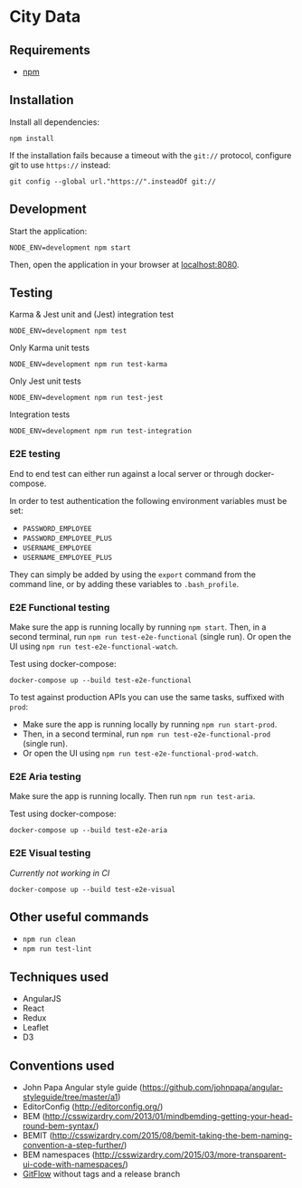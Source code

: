 # City Data

## Requirements

- [npm](https://www.npmjs.com/)

## Installation

Install all dependencies:

    npm install

If the installation fails because a timeout with the `git://` protocol, configure git to use `https://` instead:

    git config --global url."https://".insteadOf git://

## Development

Start the application:

    NODE_ENV=development npm start

Then, open the application in your browser at [localhost:8080](http://localhost:8080/).

## Testing

Karma & Jest unit and (Jest) integration test

```
NODE_ENV=development npm test
```

Only Karma unit tests

```
NODE_ENV=development npm run test-karma
```

Only Jest unit tests

```
NODE_ENV=development npm run test-jest
```

Integration tests

```
NODE_ENV=development npm run test-integration
```

### E2E testing

End to end test can either run against a local server or through docker-compose.

In order to test authentication the following environment variables must be set:

- `PASSWORD_EMPLOYEE`
- `PASSWORD_EMPLOYEE_PLUS`
- `USERNAME_EMPLOYEE`
- `USERNAME_EMPLOYEE_PLUS`

They can simply be added by using the `export` command from the command line, or by adding these
variables to `.bash_profile`.

### E2E Functional testing

Make sure the app is running locally by running `npm start`.
Then, in a second terminal, run `npm run test-e2e-functional` (single run).
Or open the UI using `npm run test-e2e-functional-watch`.

Test using docker-compose:
```
docker-compose up --build test-e2e-functional
```

To test against production APIs you can use the same tasks, suffixed with `prod`:

- Make sure the app is running locally by running `npm run start-prod`.
- Then, in a second terminal, run `npm run test-e2e-functional-prod` (single run).
- Or open the UI using `npm run test-e2e-functional-prod-watch`.

### E2E Aria testing

Make sure the app is running locally.
Then run `npm run test-aria`.

Test using docker-compose:
```
docker-compose up --build test-e2e-aria
```

### E2E Visual testing

_Currently not working in CI_

`docker-compose up --build test-e2e-visual`


## Other useful commands

- `npm run clean`
- `npm run test-lint`

## Techniques used
- AngularJS
- React
- Redux
- Leaflet
- D3

## Conventions used
- John Papa Angular style guide (https://github.com/johnpapa/angular-styleguide/tree/master/a1)
- EditorConfig (http://editorconfig.org/)
- BEM (http://csswizardry.com/2013/01/mindbemding-getting-your-head-round-bem-syntax/)
- BEMIT (http://csswizardry.com/2015/08/bemit-taking-the-bem-naming-convention-a-step-further/)
- BEM namespaces (http://csswizardry.com/2015/03/more-transparent-ui-code-with-namespaces/)
- [GitFlow](https://datasift.github.io/gitflow/IntroducingGitFlow.html) without tags and a release branch
